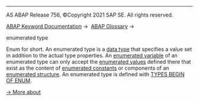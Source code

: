   

* * *

AS ABAP Release 756, ©Copyright 2021 SAP SE. All rights reserved.

[ABAP Keyword Documentation](javascript:call_link\('abenabap.htm'\)) →  [ABAP Glossary](javascript:call_link\('abenabap_glossary.htm'\)) → 

enumerated type

Enum for short. An enumerated type is a [data type](javascript:call_link\('abendata_type_glosry.htm'\) "Glossary Entry") that specifies a value set in addition to the actual type properties. An [enumerated variable](javascript:call_link\('abenenumerated_variable_glosry.htm'\) "Glossary Entry") of an enumerated type can only accept the [enumerated values](javascript:call_link\('abenenumerated_value_glosry.htm'\) "Glossary Entry") defined there that exist as the content of [enumerated constants](javascript:call_link\('abenenumerated_constant_glosry.htm'\) "Glossary Entry") or components of an [enumerated structure](javascript:call_link\('abenenumerated_structure_glosry.htm'\) "Glossary Entry"). An enumerated type is defined with [TYPES BEGIN OF ENUM](javascript:call_link\('abaptypes_enum.htm'\)).

[→ More about](javascript:call_link\('abenenumerated_types_usage.htm'\))